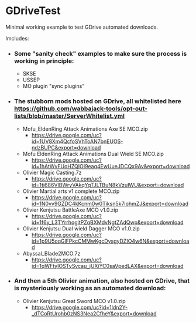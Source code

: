 # GDriveTest
Minimal working example to test GDrive automated downloads.

Imcludes:
* ### Some "sanity check" examples to make sure the process is working in principle:
  * SKSE
  * USSEP
  * MO plugin "sync plugins"
* ### The stubborn mods hosted on GDrive, all whitelisted here https://github.com/wabbajack-tools/opt-out-lists/blob/master/ServerWhitelist.yml
  * Mofu_EldenRing Attack Animations Axe SE MCO.zip
    * https://drive.google.com/uc?id=1UV8Xm4QcfoSVhToAN7bnEUOS-ndzBUPC&export=download
  * Mofu EldenRing Attack Animations Dual Wield SE MCO.zip
    * https://drive.google.com/uc?id=1hAtWvFUoHZQIOI9eaq4EwUueJDCQx9Av&export=download
  * Olivier Magic Casting.7z
    * https://drive.google.com/uc?id=1tj686VIBWryVAkqYqTJLTBuN8kVzuIWU&export=download
  * Olivier Martial arts v1 complete MCO.zip
    * https://drive.google.com/uc?id=1N0vv9GZDC4kKcnm0w0Tiksn5k7IohmZJ&export=download
  * Olivier Kenjutsu BattleAxe MCO v1.0.zip
    * https://drive.google.com/uc?id=1f6y_L3TYrrhqgitPZqBXMdvNgtZAdQwp&export=download
  * Olivier Kenjutsu  Dual wield Dagger MCO v1.0.zip
    * https://drive.google.com/uc?id=1p9U5oqGlFPkcCMMwKgcDysgyDZIO4w6N&export=download
  * Abyssal_Blade2MCO.7z
    * https://drive.google.com/uc?id=1qWFtyIOSTySvcau_jUXiYC0saVpedLAX&export=download
* ### And then a 5th Olivier animation, also hosted on GDrive, that is mysteriously working as an automated download:
  * Olivier Kenjutsu  Great Sword MCO v1.0.zip
    * https://drive.google.com/uc?id=1Idn2Y-_dTCoRtUrohb0zNS3Nea2CfheY&export=download  
